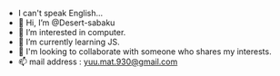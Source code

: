 - I can't speak English...
- 👋 Hi, I’m @Desert-sabaku
- 👀 I’m interested in computer.
- 🌱 I’m currently learning JS.
- 💞️ I'm looking to collaborate with someone who shares my interests.
- 📫 mail address : yuu.mat.930@gmail.com

<!---
Desert-sabaku/Desert-sabaku is a ✨ special ✨ repository because its `README.md` (this file) appears on your GitHub profile.
You can click the Preview link to take a look at your changes.
--->
